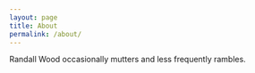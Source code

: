 ```yaml
---
layout: page
title: About
permalink: /about/
---
```


Randall Wood occasionally mutters and less frequently rambles.
